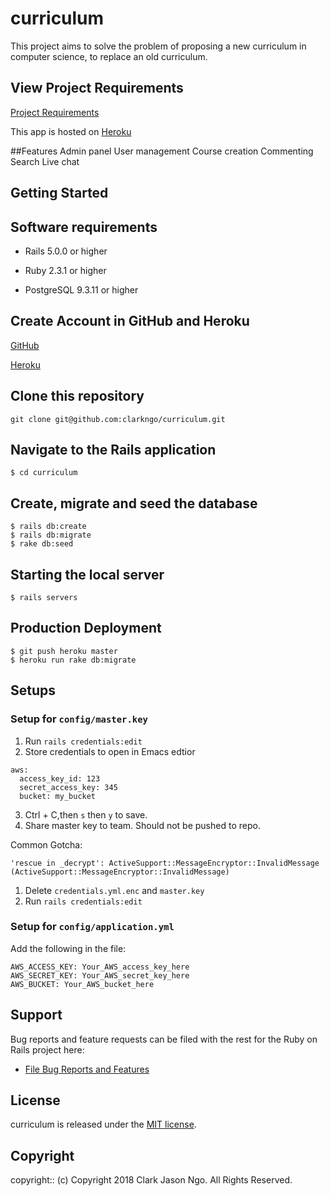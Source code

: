 # curriculum

This project aims to solve the problem of proposing a new curriculum in computer science, to replace an old curriculum.

## View Project Requirements

[Project Requirements](https://github.com/clarkngo/curriculum/projects)

This app is hosted on [Heroku](http://curriculum-clark-ngo.herokuapp.com)

##Features
Admin panel
User management
Course creation
Commenting
Search
Live chat

## Getting Started

## Software requirements

- Rails 5.0.0 or higher

- Ruby 2.3.1 or higher

- PostgreSQL 9.3.11 or higher

## Create Account in GitHub and Heroku

[GitHub](https://github.com/)</a>

[Heroku](https://www.heroku.com/)


## Clone this repository
```
git clone git@github.com:clarkngo/curriculum.git
```

## Navigate to the Rails application

```
$ cd curriculum
```

## Create, migrate and seed the database

 ```
 $ rails db:create
 $ rails db:migrate
 $ rake db:seed
 ```

## Starting the local server

```
$ rails servers
```

## Production Deployment

```
$ git push heroku master
$ heroku run rake db:migrate
```

## Setups

### Setup for `config/master.key`


1) Run `rails credentials:edit`
2) Store credentials to open in Emacs edtior

```
aws:
  access_key_id: 123
  secret_access_key: 345
  bucket: my_bucket
```

3) Ctrl + C,then `s` then `y` to save.
4) Share master key to team. Should not be pushed to repo.

Common Gotcha: 
```
'rescue in _decrypt': ActiveSupport::MessageEncryptor::InvalidMessage (ActiveSupport::MessageEncryptor::InvalidMessage)
```

1) Delete `credentials.yml.enc` and `master.key`
2) Run `rails credentials:edit`

### Setup for `config/application.yml`

Add the following in the file:

```
AWS_ACCESS_KEY: Your_AWS_access_key_here
AWS_SECRET_KEY: Your_AWS_secret_key_here
AWS_BUCKET: Your_AWS_bucket_here
```

## Support

Bug reports and feature requests can be filed with the rest for the Ruby on Rails project here:

* [File Bug Reports and Features](https://github.com/clarkngo/curriculum/issues)

## License

curriculum is released under the [MIT license](https://mit-license.org).

## Copyright

copyright:: (c) Copyright 2018 Clark Jason Ngo. All Rights Reserved.

